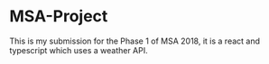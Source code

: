 # MSA-Project
This is my submission for the Phase 1 of MSA 2018, it is a react and typescript which uses a weather API.
